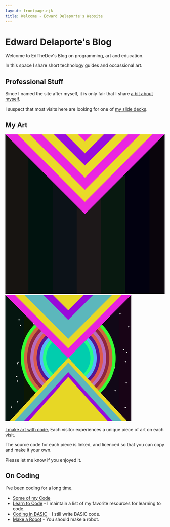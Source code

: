```yaml
---
layout: frontpage.njk
title: Welcome - Edward Delaporte's Website
---
```


# Edward Delaporte's Blog

Welcome to EdTheDev's Blog on programming, art and education.

In this space I share short technology guides and occassional art. 

## Professional Stuff

Since I named the site after myself, it is only fair that I share [a bit about myself](/me).

I suspect that most visits here are looking for one of [my slide decks](/slides).

## My Art

<a href="/art/live">

![Live Art Preview](/img/art/latest.PNG)
![Live Art Preivew 2](/img/art/latest2.PNG)

</a>

[I make art with code.](/art/live) Each visitor experiences a unique piece of art on each visit. 

The source code for each piece is linked, and licenced so that you can copy and make it your own. 

Please let me know if you enjoyed it.

## On Coding

I've been coding for a long time.

- [Some of my Code](/code)
- [Learn to Code](/learn2code) - I maintain a list of my favorite resources for learning to code.
- [Coding in BASIC](/basic) - I still write BASIC code.
- [Make a Robot](/robots) - You should make a robot.
